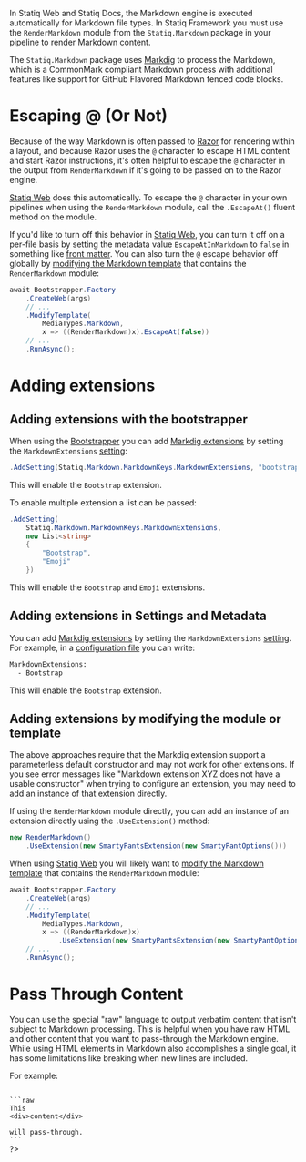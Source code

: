 ﻿In Statiq Web and Statiq Docs, the Markdown engine is executed automatically for Markdown file types. In Statiq Framework you must use the `RenderMarkdown` module from the `Statiq.Markdown` package in your pipeline to render Markdown content.

The `Statiq.Markdown` package uses [Markdig](https://github.com/xoofx/markdig) to process the Markdown,
which is a CommonMark compliant Markdown process with additional features like support for
GitHub Flavored Markdown fenced code blocks.

# Escaping @ (Or Not)

Because of the way Markdown is often passed to [Razor](xref:Razor) for rendering within a layout, and because Razor uses the `@` character to escape HTML content and start Razor instructions, it's often helpful to escape the `@` character in the output from `RenderMarkdown` if it's going to be passed on to the Razor engine.

[Statiq Web](xref:web) does this automatically. To escape the `@` character in your own pipelines when using the `RenderMarkdown` module, call the `.EscapeAt()` fluent method on the module.

If you'd like to turn off this behavior in [Statiq Web](xref:web), you can turn it off on a per-file basis by setting the metadata value `EscapeAtInMarkdown` to `false` in something like [front matter](xref:front-matter). You can also turn the `@` escape behavior off globally by [modifying the Markdown template](xref:templates#modifying-templates) that contains the `RenderMarkdown` module:

```csharp
await Bootstrapper.Factory
    .CreateWeb(args)
    // ...
    .ModifyTemplate(
        MediaTypes.Markdown,
        x => ((RenderMarkdown)x).EscapeAt(false))
    // ...
    .RunAsync();
``` 

# Adding extensions

## Adding extensions with the bootstrapper

When using the [Bootstrapper](xref:bootstrapper) you can add [Markdig extensions]
by setting the `MarkdownExtensions` [setting](xref:settings):

```csharp
.AddSetting(Statiq.Markdown.MarkdownKeys.MarkdownExtensions, "bootstrap")
```

This will enable the `Bootstrap` extension.

To enable multiple extension a list can be passed:

```csharp
.AddSetting(
    Statiq.Markdown.MarkdownKeys.MarkdownExtensions,
    new List<string> 
    {
        "Bootstrap",
        "Emoji"
    })
```

This will enable the `Bootstrap` and `Emoji` extensions.

## Adding extensions in Settings and Metadata

You can add [Markdig extensions] by setting the `MarkdownExtensions` [setting](xref:settings).
For example, in a [configuration file](xref:settings#configuration-files) you can write:

```txt
MarkdownExtensions:
  - Bootstrap
```

This will enable the `Bootstrap` extension.

## Adding extensions by modifying the module or template

The above approaches require that the Markdig extension support a parameterless default constructor and may not work for other extensions. If you see error messages like "Markdown extension XYZ does not have a usable constructor" when trying to configure an extension, you may need to add an instance of that extension directly.

If using the `RenderMarkdown` module directly, you can add an instance of an extension directly using the `.UseExtension()` method:

```csharp
new RenderMarkdown()
    .UseExtension(new SmartyPantsExtension(new SmartyPantOptions()))
```

When using [Statiq Web](xref:web) you will likely want to [modify the Markdown template](xref:templates#modifying-templates) that contains the `RenderMarkdown` module:

```csharp
await Bootstrapper.Factory
    .CreateWeb(args)
    // ...
    .ModifyTemplate(
        MediaTypes.Markdown,
        x => ((RenderMarkdown)x)
            .UseExtension(new SmartyPantsExtension(new SmartyPantOptions())))
    // ...
    .RunAsync();
```

# Pass Through Content

You can use the special "raw" language to output verbatim content that isn't subject to Markdown processing. This is helpful when you have raw HTML and other content that you want to pass-through the Markdown engine. While using HTML elements in Markdown also accomplishes a single goal, it has some limitations like breaking when new lines are included.

For example:

<?# Raw ?>
<?*
<pre class="language-txt"><code>
```raw
This
&lt;div&gt;content&lt;/div&gt;

will pass-through.
```
</code></pre>
?>
<?#/ Raw ?>

[Markdig extensions]: https://github.com/xoofx/markdig/blob/master/readme.md